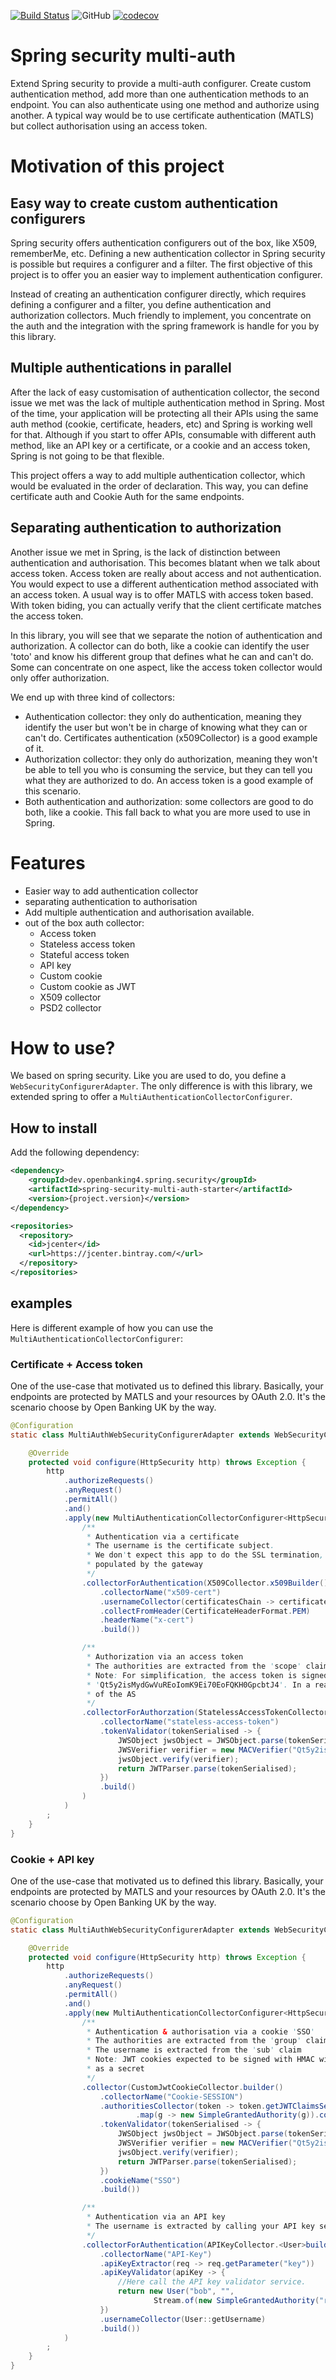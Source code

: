 [![Build Status](https://img.shields.io/endpoint.svg?url=https%3A%2F%2Factions-badge.atrox.dev%2Fopenbanking4-dev%2Fspring-security-multi-auth%2Fbadge%3Fref%3Dmaster&style=flat)](https://actions-badge.atrox.dev/openbanking4-dev/spring-security-multi-auth/goto?ref=master)
![GitHub](https://img.shields.io/github/license/openbanking4-dev/spring-security-multi-auth)
[![codecov](https://codecov.io/gh/openbanking4-dev/spring-security-multi-auth/branch/master/graph/badge.svg)](https://codecov.io/gh/openbanking4-dev/spring-security-multi-auth)

Spring security multi-auth 
========================

Extend Spring security to provide a multi-auth configurer. Create custom authentication method, add more than one 
authentication methods to an endpoint. You can also authenticate using one method and authorize using another.
A typical way would be to use certificate authentication (MATLS) but collect authorisation using an access token.
 

# Motivation of this project

## Easy way to create custom authentication configurers

Spring security offers authentication configurers out of the box, like X509, rememberMe, etc.
Defining a new authentication collector in Spring security is possible but requires a configurer and a filter.
The first objective of this project is to offer you an easier way to implement authentication configurer.

Instead of creating an authentication configurer directly, which requires defining a configurer and a filter, you define
authentication and authorization collectors. Much friendly to implement, you concentrate on the auth and the integration
with the spring framework is handle for you by this library.

## Multiple authentications in parallel

After the lack of easy customisation of authentication collector, the second issue we met was the lack of multiple authentication method in Spring.
Most of the time, your application will be protecting all their APIs using the same auth method (cookie, certificate, headers, etc) and Spring
is working well for that.
Although if you start to offer APIs, consumable with different auth method, like an API key or a certificate, or a cookie and an access token,
Spring is not going to be that flexible.

This project offers a way to add multiple authentication collector, which would be evaluated in the order of declaration.
This way, you can define certificate auth and Cookie Auth for the same endpoints.

## Separating authentication to authorization

Another issue we met in Spring, is the lack of distinction between authentication and authorisation. This becomes blatant when we talk about access token.
Access token are really about access and not authentication. You would expect to use a different authentication method associated with an access token.
A usual way is to offer MATLS with access token based. With token biding, you can actually verify that the client certificate matches the access token.

In this library, you will see that we separate the notion of authentication and authorization. A collector can do both, like
a cookie can identify the user 'toto' and know his different group that defines what he can and can't do.
Some can concentrate on one aspect, like the access token collector would only offer authorization.

We end up with three kind of collectors:

* Authentication collector: they only do authentication, meaning they identify the user but won't be in charge of knowing what they can or can't do. Certificates authentication (x509Collector) is a good example of it.
* Authorization collector: they only do authorization, meaning they won't be able to tell you who is consuming the service, but they can tell you what they are authorized to do. An access token is a good example of this scenario.
* Both authentication and authorization: some collectors are good to do both, like a cookie. This fall back to what you are more used to use in Spring.


# Features

* Easier way to add authentication collector
* separating authentication to authorisation
* Add multiple authentication and authorisation available.
* out of the box auth collector:
    * Access token
    * Stateless access token
    * Stateful access token
    * API key
    * Custom cookie
    * Custom cookie as JWT
    * X509 collector
    * PSD2 collector
    
    
 #  How to use?
 
We based on spring security. Like you are used to do, you define a `WebSecurityConfigurerAdapter`. The only difference is with this library, we extended spring
to offer a `MultiAuthenticationCollectorConfigurer`.

## How to install

Add the following dependency:

```xml
<dependency>
    <groupId>dev.openbanking4.spring.security</groupId>
    <artifactId>spring-security-multi-auth-starter</artifactId>
    <version>{project.version}</version>
</dependency>
```

```xml
<repositories>
  <repository>
    <id>jcenter</id>
    <url>https://jcenter.bintray.com/</url>
  </repository>
</repositories>
```

## examples

Here is different example of how you can use the `MultiAuthenticationCollectorConfigurer`:

### Certificate + Access token

One of the use-case that motivated us to defined this library. Basically, your endpoints are protected by MATLS and your
resources by OAuth 2.0. It's the scenario choose by Open Banking UK by the way.


```java
@Configuration
static class MultiAuthWebSecurityConfigurerAdapter extends WebSecurityConfigurerAdapter {

    @Override
    protected void configure(HttpSecurity http) throws Exception {
        http
            .authorizeRequests()
            .anyRequest()
            .permitAll()
            .and()
            .apply(new MultiAuthenticationCollectorConfigurer<HttpSecurity>()
                /**
                 * Authentication via a certificate
                 * The username is the certificate subject.
                 * We don't expect this app to do the SSL termination, therefore we will trust the header x-cert
                 * populated by the gateway
                 */
                .collectorForAuthentication(X509Collector.x509Builder()
                    .collectorName("x509-cert")
                    .usernameCollector(certificatesChain -> certificatesChain[0].getSubjectDN().getName())
                    .collectFromHeader(CertificateHeaderFormat.PEM)
                    .headerName("x-cert")
                    .build())

                /**
                 * Authorization via an access token
                 * The authorities are extracted from the 'scope' claim
                 * Note: For simplification, the access token is signed with HMAC, using the secret
                 * 'Qt5y2isMydGwVuREoIomK9Ei70EoFQKH0GpcbtJ4'. In a real scenario, we would have called the JWK_URI
                 * of the AS
                 */
                .collectorForAuthorzation(StatelessAccessTokenCollector.builder()
                    .collectorName("stateless-access-token")
                    .tokenValidator(tokenSerialised -> {
                        JWSObject jwsObject = JWSObject.parse(tokenSerialised);
                        JWSVerifier verifier = new MACVerifier("Qt5y2isMydGwVuREoIomK9Ei70EoFQKH0GpcbtJ4");
                        jwsObject.verify(verifier);
                        return JWTParser.parse(tokenSerialised);
                    })
                    .build()
                )
            )
        ;
    }
}
```

### Cookie + API key

One of the use-case that motivated us to defined this library. Basically, your endpoints are protected by MATLS and your
resources by OAuth 2.0. It's the scenario choose by Open Banking UK by the way.


```java
@Configuration
static class MultiAuthWebSecurityConfigurerAdapter extends WebSecurityConfigurerAdapter {

    @Override
    protected void configure(HttpSecurity http) throws Exception {
        http
            .authorizeRequests()
            .anyRequest()
            .permitAll()
            .and()
            .apply(new MultiAuthenticationCollectorConfigurer<HttpSecurity>()
                /**
                 * Authentication & authorisation via a cookie 'SSO'
                 * The authorities are extracted from the 'group' claim
                 * The username is extracted from the 'sub' claim
				 * Note: JWT cookies expected to be signed with HMAC with "Qt5y2isMydGwVuREoIomK9Ei70EoFQKH0GpcbtJ4" 
                 * as a secret
                 */
                .collector(CustomJwtCookieCollector.builder()
                    .collectorName("Cookie-SESSION")
                    .authoritiesCollector(token -> token.getJWTClaimsSet().getStringListClaim("group").stream()
                            .map(g -> new SimpleGrantedAuthority(g)).collect(Collectors.toSet()))
                    .tokenValidator(tokenSerialised -> {
                        JWSObject jwsObject = JWSObject.parse(tokenSerialised);
                        JWSVerifier verifier = new MACVerifier("Qt5y2isMydGwVuREoIomK9Ei70EoFQKH0GpcbtJ4");
                        jwsObject.verify(verifier);
                        return JWTParser.parse(tokenSerialised);
                    })
                    .cookieName("SSO")
                    .build())

                /**
                 * Authentication via an API key
                 * The username is extracted by calling your API key service
                 */
                .collectorForAuthentication(APIKeyCollector.<User>builder()
                    .collectorName("API-Key")
                    .apiKeyExtractor(req -> req.getParameter("key"))
                    .apiKeyValidator(apiKey -> {
                        //Here call the API key validator service.
                        return new User("bob", "",
                                Stream.of(new SimpleGrantedAuthority("repo-32")).collect(Collectors.toSet()));
                    })
                    .usernameCollector(User::getUsername)
                    .build())
            )
        ;
    }
}
```